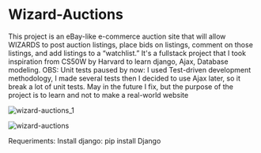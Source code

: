 # Wizard-Auctions
This project is an eBay-like e-commerce auction site that will allow WIZARDS to post auction listings, place bids on listings, comment on those listings, and add listings to a “watchlist.”
It's a fullstack project that I took inspiration from CS50W by Harvard to learn django, Ajax, Database modeling. 
OBS: Unit tests paused by now:
  I used Test-driven development methodology, I made several tests then I decided to use Ajax later, so it break a lot of unit tests.
  May in the future I fix, but the purpose of the project is to learn and not to make a real-world website
  
![wizard-auctions_1](https://github.com/Gpossas/Wizards-Auctions/assets/73307377/ac8ef46b-6833-4974-acd0-2460119f3dbe)

![wizard-auctions](https://github.com/Gpossas/Wizards-Auctions/assets/73307377/d64d1f4d-d7ce-4fe0-8443-7364b2ac803e)

Requeriments:
 Install django: pip install Django
